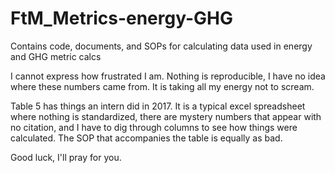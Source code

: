 # FtM_Metrics-energy-GHG
Contains code, documents, and SOPs for calculating data used in energy and GHG metric calcs

I cannot express how frustrated I am. Nothing is reproducible, I have no idea where these numbers came from. 
It is taking all my energy not to scream. 

Table 5 has things an intern did in 2017. It is a typical excel spreadsheet where nothing is standardized, 
there are mystery numbers that appear with no citation, and I have to dig through columns to see how things were calculated. 
The SOP that accompanies the table is equally as bad. 

Good luck, I'll pray for you. 